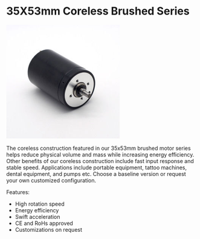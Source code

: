 # 35X53mm Coreless Brushed Series

![35X53mm Coreless Brushed Series](https://github.com/3rdEyeLabs-io/LDO-Motors/blob/main/Coreless%20Motor/35X53mm%20Coreless%20Brushed%20Series/35X53mm%20Coreless%20Brushed%20Series.jpg)

The coreless construction featured in our 35x53mm brushed motor series helps reduce physical volume and mass while increasing energy efficiency. 
Other benefits of our coreless construction include fast input response and stable speed. 
Applications include portable equipment, tattoo machines, dental equipment, and pumps etc. 
Choose a baseline version or request your own customized configuration.

Features:

* High rotation speed
* Energy efficiency
* Swift acceleration
* CE and RoHs approved
* Customizations on request

